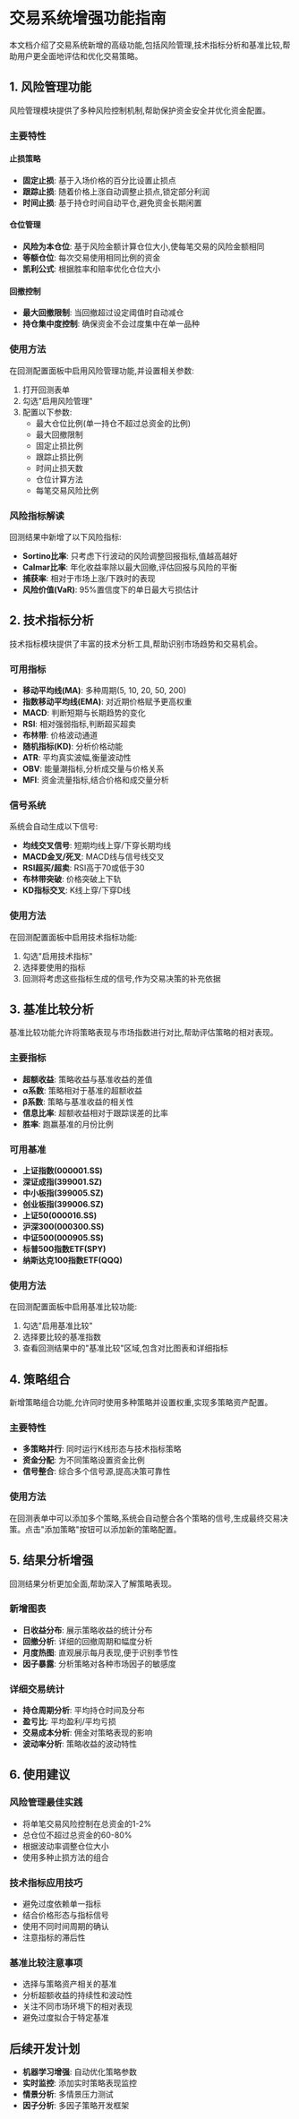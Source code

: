 # 交易系统增强功能指南

本文档介绍了交易系统新增的高级功能,包括风险管理,技术指标分析和基准比较,帮助用户更全面地评估和优化交易策略。

## 1. 风险管理功能

风险管理模块提供了多种风险控制机制,帮助保护资金安全并优化资金配置。

### 主要特性

#### 止损策略
- **固定止损**: 基于入场价格的百分比设置止损点
- **跟踪止损**: 随着价格上涨自动调整止损点,锁定部分利润
- **时间止损**: 基于持仓时间自动平仓,避免资金长期闲置

#### 仓位管理
- **风险为本仓位**: 基于风险金额计算仓位大小,使每笔交易的风险金额相同
- **等额仓位**: 每次交易使用相同比例的资金
- **凯利公式**: 根据胜率和赔率优化仓位大小

#### 回撤控制
- **最大回撤限制**: 当回撤超过设定阈值时自动减仓
- **持仓集中度控制**: 确保资金不会过度集中在单一品种

### 使用方法

在回测配置面板中启用风险管理功能,并设置相关参数:

1. 打开回测表单
2. 勾选"启用风险管理"
3. 配置以下参数:
   - 最大仓位比例(单一持仓不超过总资金的比例)
   - 最大回撤限制
   - 固定止损比例
   - 跟踪止损比例
   - 时间止损天数
   - 仓位计算方法
   - 每笔交易风险比例

### 风险指标解读

回测结果中新增了以下风险指标:

- **Sortino比率**: 只考虑下行波动的风险调整回报指标,值越高越好
- **Calmar比率**: 年化收益率除以最大回撤,评估回报与风险的平衡
- **捕获率**: 相对于市场上涨/下跌时的表现
- **风险价值(VaR)**: 95%置信度下的单日最大亏损估计

## 2. 技术指标分析

技术指标模块提供了丰富的技术分析工具,帮助识别市场趋势和交易机会。

### 可用指标

- **移动平均线(MA)**: 多种周期(5, 10, 20, 50, 200)
- **指数移动平均线(EMA)**: 对近期价格赋予更高权重
- **MACD**: 判断短期与长期趋势的变化
- **RSI**: 相对强弱指标,判断超买超卖
- **布林带**: 价格波动通道
- **随机指标(KD)**: 分析价格动能
- **ATR**: 平均真实波幅,衡量波动性
- **OBV**: 能量潮指标,分析成交量与价格关系
- **MFI**: 资金流量指标,结合价格和成交量分析

### 信号系统

系统会自动生成以下信号:

- **均线交叉信号**: 短期均线上穿/下穿长期均线
- **MACD金叉/死叉**: MACD线与信号线交叉
- **RSI超买/超卖**: RSI高于70或低于30
- **布林带突破**: 价格突破上下轨
- **KD指标交叉**: K线上穿/下穿D线

### 使用方法

在回测配置面板中启用技术指标功能:

1. 勾选"启用技术指标"
2. 选择要使用的指标
3. 回测将考虑这些指标生成的信号,作为交易决策的补充依据

## 3. 基准比较分析

基准比较功能允许将策略表现与市场指数进行对比,帮助评估策略的相对表现。

### 主要指标

- **超额收益**: 策略收益与基准收益的差值
- **α系数**: 策略相对于基准的超额收益
- **β系数**: 策略与基准收益的相关性
- **信息比率**: 超额收益相对于跟踪误差的比率
- **胜率**: 跑赢基准的月份比例

### 可用基准

- **上证指数(000001.SS)**
- **深证成指(399001.SZ)**
- **中小板指(399005.SZ)**
- **创业板指(399006.SZ)**
- **上证50(000016.SS)**
- **沪深300(000300.SS)**
- **中证500(000905.SS)**
- **标普500指数ETF(SPY)**
- **纳斯达克100指数ETF(QQQ)**

### 使用方法

在回测配置面板中启用基准比较功能:

1. 勾选"启用基准比较"
2. 选择要比较的基准指数
3. 查看回测结果中的"基准比较"区域,包含对比图表和详细指标

## 4. 策略组合

新增策略组合功能,允许同时使用多种策略并设置权重,实现多策略资产配置。

### 主要特性

- **多策略并行**: 同时运行K线形态与技术指标策略
- **资金分配**: 为不同策略设置资金比例
- **信号整合**: 综合多个信号源,提高决策可靠性

### 使用方法

在回测表单中可以添加多个策略,系统会自动整合各个策略的信号,生成最终交易决策。点击"添加策略"按钮可以添加新的策略配置。

## 5. 结果分析增强

回测结果分析更加全面,帮助深入了解策略表现。

### 新增图表

- **日收益分布**: 展示策略收益的统计分布
- **回撤分析**: 详细的回撤周期和幅度分析
- **月度热图**: 直观展示每月表现,便于识别季节性
- **因子暴露**: 分析策略对各种市场因子的敏感度

### 详细交易统计

- **持仓周期分析**: 平均持仓时间及分布
- **盈亏比**: 平均盈利/平均亏损
- **交易成本分析**: 佣金对策略表现的影响
- **波动率分析**: 策略收益的波动特性

## 6. 使用建议

### 风险管理最佳实践

- 将单笔交易风险控制在总资金的1-2%
- 总仓位不超过总资金的60-80%
- 根据波动率调整仓位大小
- 使用多种止损方法的组合

### 技术指标应用技巧

- 避免过度依赖单一指标
- 结合价格形态与指标信号
- 使用不同时间周期的确认
- 注意指标的滞后性

### 基准比较注意事项

- 选择与策略资产相关的基准
- 分析超额收益的持续性和波动性
- 关注不同市场环境下的相对表现
- 避免过度拟合于特定基准

## 后续开发计划

- **机器学习增强**: 自动优化策略参数
- **实时监控**: 添加实时策略表现监控
- **情景分析**: 多情景压力测试
- **因子分析**: 多因子策略开发框架 
